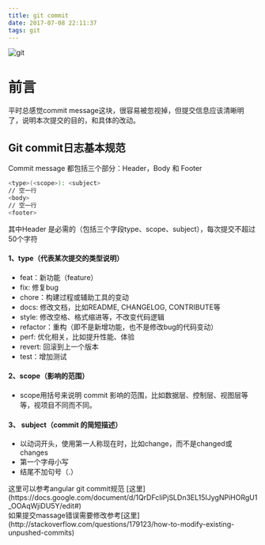 ```yaml
---
title: git commit
date: 2017-07-08 22:11:37
tags: git
---
```

![git](https://user-images.githubusercontent.com/12566627/30576565-6191d128-9cce-11e7-8c82-719278b12f2f.png)
# 前言
  平时总感觉commit message这块，很容易被忽视掉，但提交信息应该清晰明了，说明本次提交的目的，和具体的改动。
## Git commit日志基本规范
Commit message 都包括三个部分：Header，Body 和 Footer
<!--more-->
``` bash
<type>(<scope>): <subject>
// 空一行
<body>
// 空一行
<footer>
```
其中Header 是必需的（包括三个字段type、scope、subject），每次提交不超过50个字符
#### 1、type（代表某次提交的类型说明）
* feat：新功能（feature）
* fix: 修复bug
* chore：构建过程或辅助工具的变动
* docs: 修改文档，比如README, CHANGELOG, CONTRIBUTE等
* style: 修改空格、格式缩进等，不改变代码逻辑
* refactor：重构（即不是新增功能，也不是修改bug的代码变动）
* perf: 优化相关，比如提升性能、体验
* revert: 回滚到上一个版本
* test：增加测试

#### 2、scope（影响的范围）
* scope用括号来说明 commit 影响的范围，比如数据层、控制层、视图层等等，视项目不同而不同。

#### 3、 subject（commit 的简短描述）
* 以动词开头，使用第一人称现在时，比如change，而不是changed或changes
* 第一个字母小写
* 结尾不加句号（.）
<div class="tip">
  这里可以参考angular git commit规范 [这里](https://docs.google.com/document/d/1QrDFcIiPjSLDn3EL15IJygNPiHORgU1_OOAqWjiDU5Y/edit#)
<br />
  如果提交massage错误需要修改参考[这里](http://stackoverflow.com/questions/179123/how-to-modify-existing-unpushed-commits)
</div>